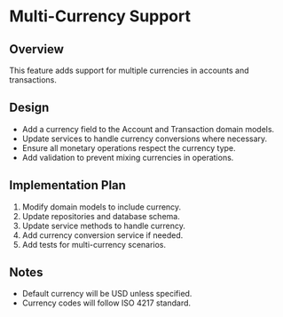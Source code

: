 # Multi-Currency Support

## Overview

This feature adds support for multiple currencies in accounts and transactions.

## Design

- Add a currency field to the Account and Transaction domain models.
- Update services to handle currency conversions where necessary.
- Ensure all monetary operations respect the currency type.
- Add validation to prevent mixing currencies in operations.

## Implementation Plan

1. Modify domain models to include currency.
2. Update repositories and database schema.
3. Update service methods to handle currency.
4. Add currency conversion service if needed.
5. Add tests for multi-currency scenarios.

## Notes

- Default currency will be USD unless specified.
- Currency codes will follow ISO 4217 standard.
